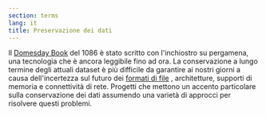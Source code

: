 ```yaml
---
section: terms
lang: it
title: Preservazione dei dati
---
```

Il [Domesday Book](https:/it.wikipedia.org/wiki/Domesday_Book) del 1086 è stato scritto con l'inchiostro su pergamena, una tecnologia che è ancora leggibile fino ad ora. La conservazione a lungo termine degli attuali dataset è più difficile da garantire ai nostri giorni a causa dell'incertezza sul futuro dei [formati di file](../file-format/) , architetture, supporti di memoria e connettività di rete. Progetti che mettono un accento particolare sulla conservazione dei dati assumendo  una varietà di approcci per risolvere questi problemi.

